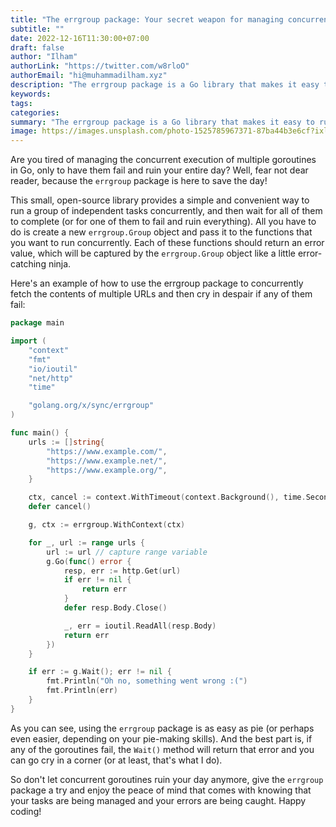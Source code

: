 ```yaml
---
title: "The errgroup package: Your secret weapon for managing concurrent goroutines in Go"
subtitle: ""
date: 2022-12-16T11:30:00+07:00
draft: false
author: "Ilham"
authorLink: "https://twitter.com/w8rloO"
authorEmail: "hi@muhammadilham.xyz"
description: "The errgroup package is a Go library that makes it easy to run a bunch of tasks concurrently and then cry in despair if any of them fail. So don't let concurrent tasks ruin your day anymore, give the errgroup package a try and enjoy the peace of mind that comes with knowing that your tasks are being managed and your errors are being caught."
keywords:
tags:
categories:
summary: "The errgroup package is a Go library that makes it easy to run a bunch of tasks concurrently and then cry in despair if any of them fail. So don't let concurrent tasks ruin your day anymore, give the errgroup package a try and enjoy the peace of mind that comes with knowing that your tasks are being managed and your errors are being caught."
image: https://images.unsplash.com/photo-1525785967371-87ba44b3e6cf?ixlib=rb-4.0.3&ixid=MnwxMjA3fDB8MHxwaG90by1wYWdlfHx8fGVufDB8fHx8&auto=format&fit=crop&w=1473&q=80
---
```

Are you tired of managing the concurrent execution of multiple goroutines in Go, only to have them fail and ruin your entire day? Well, fear not dear reader, because the `errgroup` package is here to save the day!

This small, open-source library provides a simple and convenient way to run a group of independent tasks concurrently, and then wait for all of them to complete (or for one of them to fail and ruin everything). All you have to do is create a new `errgroup.Group` object and pass it to the functions that you want to run concurrently. Each of these functions should return an error value, which will be captured by the `errgroup.Group` object like a little error-catching ninja.

Here's an example of how to use the errgroup package to concurrently fetch the contents of multiple URLs and then cry in despair if any of them fail:

```go
package main

import (
	"context"
	"fmt"
	"io/ioutil"
	"net/http"
	"time"

	"golang.org/x/sync/errgroup"
)

func main() {
	urls := []string{
		"https://www.example.com/",
		"https://www.example.net/",
		"https://www.example.org/",
	}

	ctx, cancel := context.WithTimeout(context.Background(), time.Second*10)
	defer cancel()

	g, ctx := errgroup.WithContext(ctx)

	for _, url := range urls {
		url := url // capture range variable
		g.Go(func() error {
			resp, err := http.Get(url)
			if err != nil {
				return err
			}
			defer resp.Body.Close()

			_, err = ioutil.ReadAll(resp.Body)
			return err
		})
	}

	if err := g.Wait(); err != nil {
		fmt.Println("Oh no, something went wrong :(")
		fmt.Println(err)
	}
}

```

As you can see, using the `errgroup` package is as easy as pie (or perhaps even easier, depending on your pie-making skills). And the best part is, if any of the goroutines fail, the `Wait()` method will return that error and you can go cry in a corner (or at least, that's what I do).

So don't let concurrent goroutines ruin your day anymore, give the `errgroup` package a try and enjoy the peace of mind that comes with knowing that your tasks are being managed and your errors are being caught. Happy coding!

